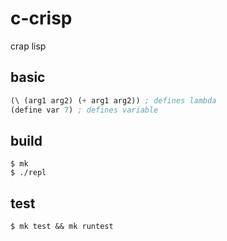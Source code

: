 # c-crisp
crap lisp

## basic
```lisp 
(\ (arg1 arg2) (+ arg1 arg2)) ; defines lambda
(define var 7) ; defines variable
```

## build

```
$ mk 
$ ./repl
```

## test

```
$ mk test && mk runtest
```
